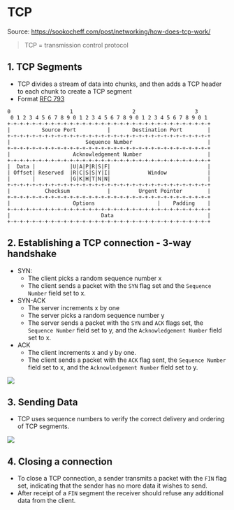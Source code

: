 # TCP

Source: <https://sookocheff.com/post/networking/how-does-tcp-work/>

> TCP = transmission control protocol

## 1. TCP Segments

- TCP divides a stream of data into chunks, and then adds a TCP header to each chunk to create a TCP segment
- Format [RFC 793](https://tools.ietf.org/html/rfc793)

```
0                   1                   2                   3
 0 1 2 3 4 5 6 7 8 9 0 1 2 3 4 5 6 7 8 9 0 1 2 3 4 5 6 7 8 9 0 1
+-+-+-+-+-+-+-+-+-+-+-+-+-+-+-+-+-+-+-+-+-+-+-+-+-+-+-+-+-+-+-+-+
|          Source Port          |       Destination Port        |
+-+-+-+-+-+-+-+-+-+-+-+-+-+-+-+-+-+-+-+-+-+-+-+-+-+-+-+-+-+-+-+-+
|                        Sequence Number                        |
+-+-+-+-+-+-+-+-+-+-+-+-+-+-+-+-+-+-+-+-+-+-+-+-+-+-+-+-+-+-+-+-+
|                    Acknowledgement Number                     |
+-+-+-+-+-+-+-+-+-+-+-+-+-+-+-+-+-+-+-+-+-+-+-+-+-+-+-+-+-+-+-+-+
|  Data |           |U|A|P|R|S|F|                               |
| Offset| Reserved  |R|C|S|S|Y|I|            Window             |
|       |           |G|K|H|T|N|N|                               |
+-+-+-+-+-+-+-+-+-+-+-+-+-+-+-+-+-+-+-+-+-+-+-+-+-+-+-+-+-+-+-+-+
|           Checksum            |         Urgent Pointer        |
+-+-+-+-+-+-+-+-+-+-+-+-+-+-+-+-+-+-+-+-+-+-+-+-+-+-+-+-+-+-+-+-+
|                    Options                    |    Padding    |
+-+-+-+-+-+-+-+-+-+-+-+-+-+-+-+-+-+-+-+-+-+-+-+-+-+-+-+-+-+-+-+-+
|                             Data                              |
+-+-+-+-+-+-+-+-+-+-+-+-+-+-+-+-+-+-+-+-+-+-+-+-+-+-+-+-+-+-+-+-+
```

## 2. Establishing a TCP connection - 3-way handshake

- SYN:
  - The client picks a random sequence number x
  - The client sends a packet with the `SYN` flag set and the `Sequence Number` field set to x.
- SYN-ACK
  - The server increments x by one
  - The server picks a random sequence number y
  - The server sends a packet with the `SYN` and `ACK` flags set, the `Sequence Number` field set to y, and the `Acknowledgement Number` field set to x.
- ACK
  - The client increments x and y by one.
  - The client sends a packet with the `ACK` flag sent, the `Sequence Number` field set to x, and the `Acknowledgement Number` field set to y.

![](https://sookocheff.com/post/networking/how-does-tcp-work/assets/three-way-handshake.png)

## 3. Sending Data

- TCP uses sequence numbers to verify the correct delivery and ordering of TCP segments.

![](https://sookocheff.com/post/networking/how-does-tcp-work/assets/sending-data.png)

## 4. Closing a connection

- To close a TCP connection, a sender transmits a packet with the `FIN` flag set, indicating that the sender has no more data it wishes to send.
- After receipt of a `FIN` segment the receiver should refuse any additional data from the client.
